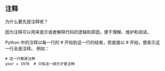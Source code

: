 ## 注释 ##
为什么要先提注释呢？

因为注释可以用来提示或者解释代码的逻辑和原因，便于理解、维护和阅读。

Python 中的注释以每一行的 \# 开始到这一行的结束，若直接以 \# 开始，便表示这一行全是注释。
例如：
```
# 这一行都是注释
year = 1970  # 只有这一部分才是注释
```
